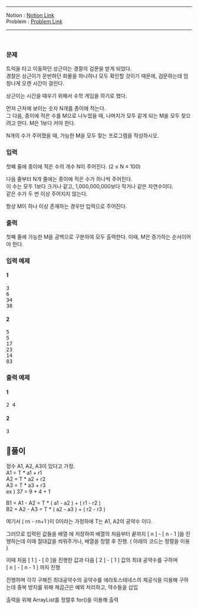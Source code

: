 
***
Notion : [Notion Link](https://west-pineapple-c4d.notion.site/f85b8cb1a0c24e7bb21c9bf62668ef00)  
Problem : [Problem Link](https://www.acmicpc.net/problem/2981)
***



<br/>

### 문제

트럭을 타고 이동하던 상근이는 경찰의 검문을 받게 되었다.  
경찰은 상근이가 운반하던 화물을 하나하나 모두 확인할 것이기 때문에, 검문하는데 엄청나게 오랜 시간이 걸린다.  

상근이는 시간을 때우기 위해서 수학 게임을 하기로 했다.  

먼저 근처에 보이는 숫자 N개를 종이에 적는다.  
그 다음, 종이에 적은 수를 M으로 나누었을 때, 나머지가 모두 같게 되는 M을 모두 찾으려고 한다. M은 1보다 커야 한다.  

N개의 수가 주어졌을 때, 가능한 M을 모두 찾는 프로그램을 작성하시오.  

### 입력

첫째 줄에 종이에 적은 수의 개수 N이 주어진다. (2 ≤ N ≤ 100)  

다음 줄부터 N개 줄에는 종이에 적은 수가 하나씩 주어진다.  
이 수는 모두 1보다 크거나 같고, 1,000,000,000보다 작거나 같은 자연수이다.  
같은 수가 두 번 이상 주어지지 않는다.  

항상 M이 하나 이상 존재하는 경우만 입력으로 주어진다.    

### 출력

첫째 줄에 가능한 M을 공백으로 구분하여 모두 출력한다. 이때, M은 증가하는 순서이어야 한다.  

### 입력 예제

#### 1
<pre>
3
6
34
38
</pre>

#### 2
<pre>
5
5
17
23
14
83
</pre>

### 출력 예제

#### 1
<pre>
2 4
</pre>

#### 2
<pre>
3
</pre>

## 🌈풀이

정수 A1, A2, A3이 있다고 가정.  
A1 = T  *  a1 + r1  
A2 = T  *  a2 + r2  
A3 = T  *  a3 + r3  
ex ) 37 = 9 * 4 + 1  

B1 = A1 - A2 = T  *  ( a1 - a2 ) + ( r1 - r2 )  
B2 = A2 - A3 = T  *  ( a2 - a3 ) + ( r2 - r3 )  

여기서 ( rn - rn+1 )이 0이라는 가정하에 T는 A1, A2의 공약수 이다.  

그러므로 입력된 값들을 배열 에 저장하여 배열의 처음부터 끝까지 [ n ] - [ n - 1 ]을 진행하는데 이때 절대값을 씌워주거나, 배열을 정렬 후 진행. ( 아래의 코드는 정렬을 이용 )  

이때 처음 [ 1 ] - [ 0 ]을 진행한 값과 다음 [ 2 ] - [ 1 ] 값의 최대 공약수를 구하며  
[ n ] - [ n - 1 ] 까지 진행  

진행하며 각각 구해진 최대공약수의 공약수를 에라토스테네스의 체공식을 이용해  구하는데 중복 방지를 위해 제곱근은 예외 처리하고, 약수들을 삽입  

출력을 위해 ArrayList를 정렬후 for()을 이용해 출력  

